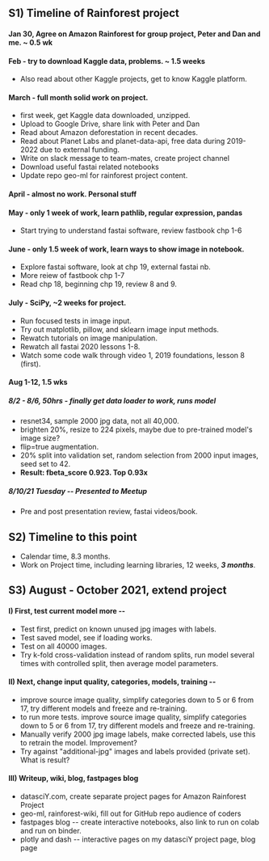 ## S1) Timeline of Rainforest project  

#### Jan 30, Agree on Amazon Rainforest for group project, Peter and Dan and me.  ~ 0.5 wk

#### Feb - try to download Kaggle data, problems.  ~ 1.5 weeks
 * Also read about other Kaggle projects, get to know Kaggle platform.  

#### March - full month solid work on project.  
 * first week, get Kaggle data downloaded, unzipped.  
 * Upload to Google Drive, share link with Peter and Dan  
 * Read about Amazon deforestation in recent decades.  
 * Read about Planet Labs and planet-data-api, free data during 2019-2022 due to external funding.  
 * Write on slack message to team-mates, create project channel  
 * Download useful fastai related notebooks  
 * Update repo geo-ml for rainforest project content.  

#### April - almost no work.  Personal stuff  

#### May - only 1 week of work, learn pathlib, regular expression, pandas
 * Start trying to understand fastai software, review fastbook chp 1-6

#### June - only 1.5 week of work, learn ways to show image in notebook.
 * Explore fastai software, look at chp 19, external fastai nb.  
 * More reiew of fastbook chp 1-7
 * Read chp 18, beginning chp 19, review 8 and 9. 

#### July - SciPy, ~2 weeks for project.  
 * Run focused tests in image input.  
 * Try out matplotlib, pillow, and sklearn image input methods.  
 * Rewatch tutorials on image manipulation. 
 * Rewatch all fastai 2020 lessons 1-8.  
 * Watch some code walk through video 1, 2019 foundations, lesson 8 (first).  

#### Aug 1-12, 1.5 wks

##### 8/2 - 8/6, 50hrs - finally get data loader to work, runs model  
 * resnet34, sample 2000 jpg data, not all 40,000.  
 * brighten 20%, resize to 224 pixels, maybe due to pre-trained model's image size?  
 * flip=true augmentation. 
 * 20% split into validation set, random selection from 2000 input images, seed set to 42.  
 * **Result: fbeta_score 0.923.  Top 0.93x**  
 
##### 8/10/21 Tuesday -- Presented to Meetup
 * Pre and post presentation review, fastai videos/book.  

## S2) Timeline to this point  
 * Calendar time, 8.3 months.  
 * Work on Project time, including learning libraries, 12 weeks, ***3 months***.  

## S3) August - October 2021, extend project  

#### I) First, test current model more --  
 * Test first, predict on known unused jpg images with labels.  
 * Test saved model, see if loading works.  
 * Test on all 40000 images. 
 * Try k-fold cross-validation instead of random splits, run model several times with controlled split, then average model parameters.  

#### II) Next, change input quality, categories, models, training --
 * improve source image quality, simplify categories down to 5 or 6 from 17, try different models and freeze and re-training.  
 * to run more tests.  improve source image quality, simplify categories down to 5 or 6 from 17, try different models and freeze and re-training.  
 * Manually verify 2000 jpg image labels, make corrected labels, use this to retrain the model.  Improvement?  
 * Try against "additional-jpg" images and labels provided (private set).  What is result?  
 
 #### III) Writeup, wiki, blog, fastpages blog  
  * datasciY.com, create separate project pages for Amazon Rainforest Project  
  * geo-ml, rainforest-wiki, fill out for GitHub repo audience of coders  
  * fastpages blog -- create interactive notebooks, also link to run on colab and run on binder.  
  * plotly and dash -- interactive pages on my datasciY project page, blog page  
 
